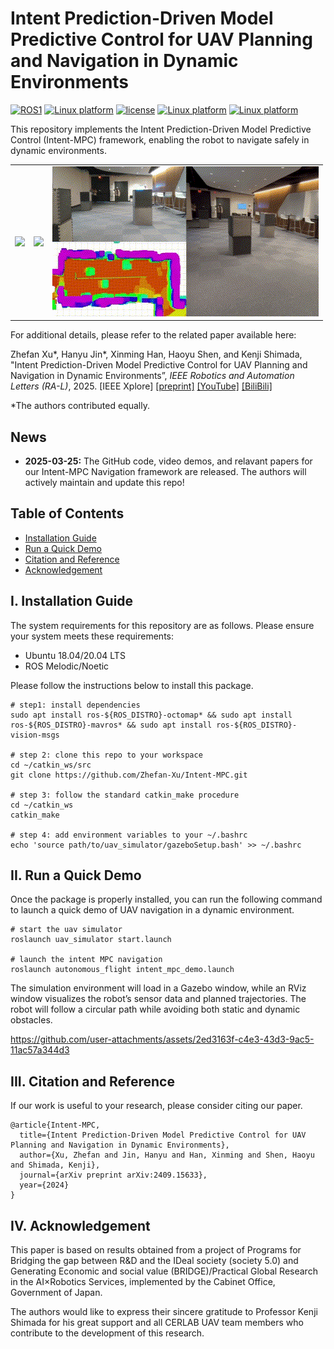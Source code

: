 # Intent Prediction-Driven Model Predictive Control for UAV Planning and Navigation in Dynamic Environments
[![ROS1](https://img.shields.io/badge/ROS1-Noetic-blue.svg)](https://wiki.ros.org/noetic)
[![Linux platform](https://img.shields.io/badge/platform-Ubuntu-27AE60.svg)](https://releases.ubuntu.com/20.04/)
[![license](https://img.shields.io/badge/License-MIT-green.svg)](https://opensource.org/licenses/MIT) 
[![Linux platform](https://img.shields.io/badge/platform-linux--64-orange.svg)](https://releases.ubuntu.com/20.04/)
[![Linux platform](https://img.shields.io/badge/platform-linux--arm-brown.svg)](https://releases.ubuntu.com/20.04/)


This repository implements the Intent Prediction-Driven Model Predictive Control (Intent-MPC) framework, enabling the robot to navigate safely in dynamic environments.

<table>
  <tr>
    <td><img src="media/intent-MPC-demo1.gif" style="width: 100%;"></td>
    <td><img src="media/intent-MPC-demo2.gif" style="width: 100%;"></td>
    <td><img src="media/intent-MPC-demo3.gif" style="width: 100%;"></td>
  </tr>
</table>


For additional details, please refer to the related paper available here:

Zhefan Xu*, Hanyu Jin*, Xinming Han, Haoyu Shen, and Kenji Shimada, "Intent Prediction-Driven Model Predictive Control for UAV Planning and Navigation in Dynamic Environments”, *IEEE Robotics and Automation Letters (RA-L)*, 2025. [IEEE Xplore] [\[preprint\]](https://arxiv.org/pdf/2409.15633) [\[YouTube\]](https://youtu.be/4xsEeMB9WPY) [\[BiliBili\]](https://www.bilibili.com/video/BV1e9XhYQEqA/)

*The authors contributed equally.

## News
- **2025-03-25:** The GitHub code, video demos, and relavant papers for our Intent-MPC Navigation framework are released. The authors will actively maintain and update this repo!


## Table of Contents
- [Installation Guide](#I-Installation-Guide)
- [Run a Quick Demo](#II-Run-a-Quick-Demo)
- [Citation and Reference](#III-Citation-and-Reference)
- [Acknowledgement](#IV-Acknowledgement)

## I. Installation Guide
The system requirements for this repository are as follows. Please ensure your system meets these requirements:
- Ubuntu 18.04/20.04 LTS
- ROS Melodic/Noetic

Please follow the instructions below to install this package.
```
# step1: install dependencies
sudo apt install ros-${ROS_DISTRO}-octomap* && sudo apt install ros-${ROS_DISTRO}-mavros* && sudo apt install ros-${ROS_DISTRO}-vision-msgs

# step 2: clone this repo to your workspace
cd ~/catkin_ws/src
git clone https://github.com/Zhefan-Xu/Intent-MPC.git

# step 3: follow the standard catkin_make procedure
cd ~/catkin_ws
catkin_make

# step 4: add environment variables to your ~/.bashrc
echo 'source path/to/uav_simulator/gazeboSetup.bash' >> ~/.bashrc
```


## II. Run a Quick Demo
Once the package is properly installed, you can run the following command to launch a quick demo of UAV navigation in a dynamic environment.
```
# start the uav simulator
roslaunch uav_simulator start.launch

# launch the intent MPC navigation 
roslaunch autonomous_flight intent_mpc_demo.launch
```
The simulation environment will load in a Gazebo window, while an RViz window visualizes the robot’s sensor data and planned trajectories. The robot will follow a circular path while avoiding both static and dynamic obstacles.


https://github.com/user-attachments/assets/2ed3163f-c4e3-43d3-9ac5-11ac57a344d3



## III. Citation and Reference
If our work is useful to your research, please consider citing our paper.
```
@article{Intent-MPC,
  title={Intent Prediction-Driven Model Predictive Control for UAV Planning and Navigation in Dynamic Environments},
  author={Xu, Zhefan and Jin, Hanyu and Han, Xinming and Shen, Haoyu and Shimada, Kenji},
  journal={arXiv preprint arXiv:2409.15633},
  year={2024}
}
```

## IV. Acknowledgement
This paper is based on results obtained from a project of Programs for Bridging the gap between R\&D and the IDeal society (society 5.0) and Generating Economic and social value (BRIDGE)/Practical Global Research in the AI×Robotics Services, implemented by the Cabinet Office, Government of Japan.

The authors would like to express their sincere gratitude to Professor Kenji Shimada for his great support and all CERLAB UAV team members who contribute to the development of this research.
